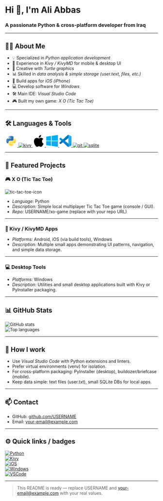 # Hi 👋, I'm Ali Abbas
### A passionate Python & cross-platform developer from Iraq

---

## 👨‍💻 About Me
- 💡 Specialized in *Python application development*  
- 🎨 Experience in *Kivy / KivyMD* for mobile & desktop UI  
- 🐢 Creative with *Turtle graphics*  
- 📊 Skilled in *data analysis & simple storage (user.text, files, etc.)*  
- 📱 Build apps for *iOS (iPhone)*  
- 💻 Develop software for *Windows*  
- 🛠️ Main IDE: *Visual Studio Code*  
- 🎮 Built my own game: *X O (Tic Tac Toe)*  

---

## 🛠️ Languages & Tools
<p align="left">
  <a href="https://www.python.org" target="_blank"> 
    <img src="https://raw.githubusercontent.com/devicons/devicon/master/icons/python/python-original.svg" alt="python" width="40" height="40"/> 
  </a>
  <a href="https://kivy.org/" target="_blank"> 
    <img src="https://kivy.org/logos/kivy-logo-black-64.png" alt="kivy" width="40" height="40"/> 
  </a>
  <a href="https://developer.apple.com/ios/" target="_blank"> 
    <img src="https://raw.githubusercontent.com/devicons/devicon/master/icons/apple/apple-original.svg" alt="apple" width="40" height="40"/> 
  </a>
  <a href="https://www.microsoft.com/windows" target="_blank"> 
    <img src="https://raw.githubusercontent.com/devicons/devicon/master/icons/windows8/windows8-original.svg" alt="windows" width="40" height="40"/> 
  </a>
  <a href="https://code.visualstudio.com/" target="_blank"> 
    <img src="https://raw.githubusercontent.com/devicons/devicon/master/icons/vscode/vscode-original.svg" alt="vscode" width="40" height="40"/> 
  </a>
  <a href="https://git-scm.com/" target="_blank"> 
    <img src="https://www.vectorlogo.zone/logos/git-scm/git-scm-icon.svg" alt="git" width="40" height="40"/> 
  </a>
  <a href="https://www.sqlite.org/" target="_blank"> 
    <img src="https://www.vectorlogo.zone/logos/sqlite/sqlite-icon.svg" alt="sqlite" width="40" height="40"/> 
  </a>
</p>

---

## 🚀 Featured Projects
### 🎮 X O (Tic Tac Toe)
<img src="https://img.icons8.com/ios-filled/50/000000/tic-tac-toe.png" width="50" alt="tic-tac-toe-icon"/>  

- *Language:* Python  
- *Description:* Simple local multiplayer Tic Tac Toe game (console / GUI).  
- *Repo:* USERNAME/xo-game (replace with your repo URL)  

---

### 📱 Kivy / KivyMD Apps
- *Platforms:* Android, iOS (via build tools), Windows  
- *Description:* Multiple small apps demonstrating UI patterns, navigation, and simple data storage.  

---

### 💻 Desktop Tools
- *Platforms:* Windows  
- *Description:* Utilities and small desktop applications built with Kivy or PyInstaller packaging.  

---

## 📊 GitHub Stats
![GitHub stats](https://github-readme-stats.vercel.app/api?username=USERNAME&show_icons=true&count_private=true&theme=radical)  
![Top languages](https://github-readme-stats.vercel.app/api/top-langs/?username=USERNAME&layout=compact&theme=radical)  

---

## 🧩 How I work
- Use *Visual Studio Code* with Python extensions and linters.  
- Prefer virtual environments (venv) for isolation.  
- For cross-platform packaging: PyInstaller (desktop), buildozer/briefcase (mobile).  
- Keep data simple: text files (user.txt), small SQLite DBs for local apps.  

---

## 📫 Contact
- GitHub: [github.com/USERNAME](https://github.com/USERNAME)  
- Email: your-email@example.com  

---

## ⚙️ Quick links / badges
[![Python](https://img.shields.io/badge/python-%233776AB.svg?style=flat&logo=python&logoColor=white)](https://www.python.org)  
[![Kivy](https://img.shields.io/badge/Kivy-%23000000.svg?style=flat&logo=kivy&logoColor=white)](https://kivy.org)  
[![iOS](https://img.shields.io/badge/iOS-%23000000.svg?style=flat&logo=apple&logoColor=white)](https://developer.apple.com/ios/)  
[![Windows](https://img.shields.io/badge/Windows-%230078D6.svg?style=flat&logo=windows&logoColor=white)](https://www.microsoft.com/windows)  
[![VSCode](https://img.shields.io/badge/VSCode-%23007ACC.svg?style=flat&logo=visual-studio-code&logoColor=white)](https://code.visualstudio.com)  

---

> This README is ready — replace USERNAME and your-email@example.com with your real values.
